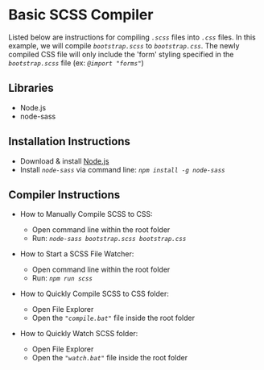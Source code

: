 # Basic SCSS Compiler

Listed below are instructions for compiling *```.scss```* files into *```.css```* files. In this example, we will compile *```bootstrap.scss```* to *```bootstrap.css```*. The newly compiled CSS file will only include the 'form' styling specified in the *```bootstrap.scss```* file (ex: *```@import "forms"```*)

## Libraries

 - Node.js
 - node-sass

## Installation Instructions

 - Download & install [Node.js](https://nodejs.org/en/download/)
 - Install *```node-sass```* via command line: *```npm install -g node-sass```*

## Compiler Instructions

 - How to Manually Compile SCSS to CSS:
   - Open command line within the root folder
   - Run: *```node-sass bootstrap.scss bootstrap.css```*

 - How to Start a SCSS File Watcher:
   - Open command line within the root folder
   - Run: *```npm run scss```*

 - How to Quickly Compile SCSS to CSS folder:
   - Open File Explorer
   - Open the *```"compile.bat"```* file inside the root folder

 - How to Quickly Watch SCSS folder:
   - Open File Explorer
   - Open the *```"watch.bat"```* file inside the root folder